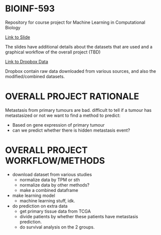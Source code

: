 # BIOINF-593
Repository for course project for Machine Learning in Computational Biology

[Link to Slide](https://docs.google.com/presentation/d/1P6bJaGGyj0-j0dq4IGDtY9T8MlRkfDr9U-2VIEzmhT8/edit?usp=sharing)  

The slides have additional details about the datasets that are used and a graphical workflow of the overall project (TBD)

[Link to Dropbox Data](https://www.dropbox.com/home/BIOINF593)

Dropbox contain raw data downloaded from various sources, and also the modified/combined datasets.


# OVERALL PROJECT RATIONALE        

Metastasis from primary tumours are bad.
difficult to tell if a tumour has metastasized or not
we want to find a method to predict:
  - Based on gene expression of primary tumour
  - can we predict whether there is hidden metastasis event?


# OVERALL PROJECT WORKFLOW/METHODS       

- download dataset from various studies
  - normalize data by TPM or sth
  - normalize data by other methods?
  - make a combined dataframe
- make learning model
  - machine learning stuff, idk.
- do prediction on extra data
  - get primary tissue data from TCGA
  - divide patients by whether these patients have metastasis prediction.
  - do survival analysis on the 2 groups.
